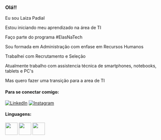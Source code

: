 ### Olá!!

Eu sou Laiza Padial

Estou iniciando meu aprendizado na área de TI

Faço parte do programa #ElasNaTech

Sou formada em Administração com enfase em Recursos Humanos

Trabalhei com Recrutamento e Seleção

Atualmente trabalho com assistencia técnica de smartphones, notebooks, tablets e PC's

Mas quero fazer uma transição para a area de TI

#### Para se conectar comigo:

[![LinkedIn](https://img.shields.io/badge/LinkedIn-0077B5?style=for-the-badge&logo=linkedin&logoColor=white)](www.linkedin.com/in/laizapadial)
[![Instagram](https://img.shields.io/badge/Instagram-E4405F?style=for-the-badge&logo=instagram&logoColor=white)](https://instagram.com/laizapadial?igshid=YmMyMTA2M2Y=)

#### Linguagens:

<div>
<img align="centeer" alt"Laiza-html" heigth="30" width="40" src="https://cdn.jsdelivr.net/gh/devicons/devicon/icons/html5/html5-original-wordmark.svg">
<img align="centeer" alt"Laiza-css" heigth="30" width="40" src="https://cdn.jsdelivr.net/gh/devicons/devicon/icons/css3/css3-original-wordmark.svg">
<img align="centeer" alt"Laiza-java" heigth="30" width="40" src="https://cdn.jsdelivr.net/gh/devicons/devicon/icons/javascript/javascript-original.svg">
</div>
